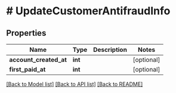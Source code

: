 # # UpdateCustomerAntifraudInfo

## Properties

Name | Type | Description | Notes
------------ | ------------- | ------------- | -------------
**account_created_at** | **int** |  | [optional]
**first_paid_at** | **int** |  | [optional]

[[Back to Model list]](../../README.md#models) [[Back to API list]](../../README.md#endpoints) [[Back to README]](../../README.md)
